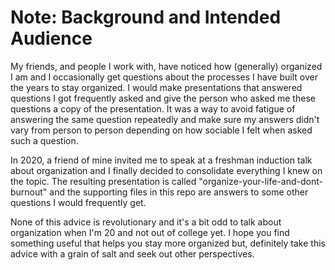 # Note: Background and Intended Audience

My friends, and people I work with, have noticed how (generally) organized I am and I occasionally get questions about the processes I have built over the years to stay organized. I would make presentations that answered questions I got frequently asked and give the person who asked me these questions a copy of the presentation. It was a way to avoid fatigue of answering the same question repeatedly and make sure my answers didn't vary from person to person depending on how sociable I felt when asked such a question. <br />

In 2020, a friend of mine invited me to speak at a freshman induction talk about organization and I finally decided to consolidate everything I knew on the topic. The resulting presentation is called "organize-your-life-and-dont-burnout" and the supporting files in this repo are answers to some other questions I would frequently get.  <br />

None of this advice is revolutionary and it's a bit odd to talk about organization when I'm 20 and not out of college yet. I hope you find something useful that helps you stay more organized but, definitely take this advice with a grain of salt and seek out other perspectives.

